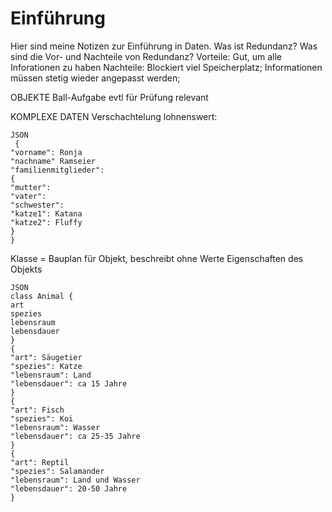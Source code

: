 # Einführung

Hier sind meine Notizen zur Einführung in Daten.
Was ist Redundanz?
Was sind die Vor- und Nachteile von Redundanz?
Vorteile: Gut, um alle Inforationen zu haben
Nachteile: Blockiert viel Speicherplatz; Informationen müssen stetig wieder angepasst werden;

OBJEKTE
Ball-Aufgabe evtl für Prüfung relevant

KOMPLEXE DATEN
Verschachtelung lohnenswert: 
```
JSON
 {
"vorname": Ronja
"nachname" Ramseier
"familienmitglieder": 
{
"mutter":
"vater":
"schwester":
"katze1": Katana
"katze2": Fluffy
}
}
```

Klasse = Bauplan für Objekt, beschreibt ohne Werte Eigenschaften des Objekts
```
JSON
class Animal {
art
spezies
lebensraum
lebensdauer
}
{
"art": Säugetier
"spezies": Katze
"lebensraum": Land
"lebensdauer": ca 15 Jahre
}
{
"art": Fisch
"spezies": Koi
"lebensraum": Wasser
"lebensdauer": ca 25-35 Jahre
}
{
"art": Reptil
"spezies": Salamander
"lebensraum": Land und Wasser
"lebensdauer": 20-50 Jahre
}
```

